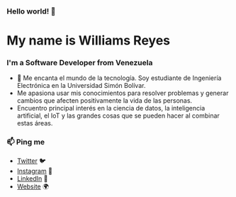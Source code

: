 ### Hello world! 👋
# My name is Williams Reyes
### I'm a Software Developer from Venezuela




- 👀 Me encanta el mundo de la tecnología. Soy estudiante de Ingeniería Electrónica en la Universidad Simón Bolívar.
-  Me apasiona usar mis conocimientos para resolver problemas y generar cambios que afecten positivamente la vida de las personas.
-  Encuentro principal interés en la ciencia de datos, la inteligencia artificial, el IoT y las grandes cosas que se pueden hacer al combinar estas áreas.




### 📫 Ping me
- [Twitter](https://twitter.com/wgabrey) 🐦
- [Instagram](https://instagram.com/wgabriel14) 📸
- [LinkedIn](https://www.linkedin.com/in/williams-reyes-0584b91a8) 💼
- [Website](https://wgabriel14.github.io/Responsive-personal-portfolio/) 🌍


<!---
wgabriel14/wgabriel14 is a ✨ special ✨ repository because its `README.md` (this file) appears on your GitHub profile.
You can click the Preview link to take a look at your changes.
--->

